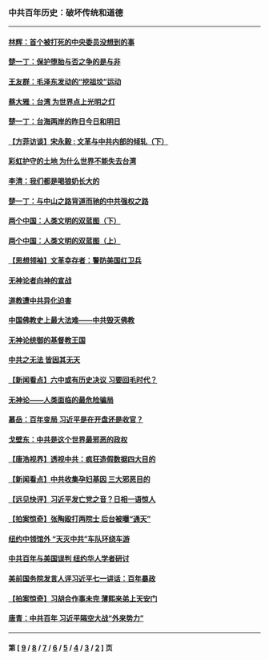 ### 中共百年历史：破坏传统和道德
---
#### [林辉：首个被打死的中央委员没想到的事](../../pages/nf1176114/n13987400.md?05190430) 
#### [楚一丁：保护堕胎与否之争的是与非](../../pages/nf1176114/n13815642.md?05190430) 
#### [王友群：毛泽东发动的“挖祖坟”运动](../../pages/nf1176114/n13723639.md?05190430) 
#### [蔡大雅：台湾 为世界点上光明之灯](../../pages/nf1176114/n13531530.md?05190430) 
#### [楚一丁：台海两岸的昨日今日和明日](../../pages/nf1176114/n13531468.md?05190430) 
#### [【方菲访谈】宋永毅 : 文革与中共内部的倾轧（下）](../../pages/nf1176114/n13486836.md?05190430) 
#### [彩虹护守的土地 为什么世界不能失去台湾](../../pages/nf1176114/n13476849.md?05190430) 
#### [李清：我们都是喝狼奶长大的](../../pages/nf1176114/n13471478.md?05190430) 
#### [楚一丁：与中山之路背道而驰的中共强权之路](../../pages/nf1176114/n13437270.md?05190430) 
#### [两个中国：人类文明的双蓝图（下）](../../pages/nf1176114/n13423132.md?05190430) 
#### [两个中国：人类文明的双蓝图（上）](../../pages/nf1176114/n13422687.md?05190430) 
#### [【思想领袖】文革幸存者：警防美国红卫兵](../../pages/nf1176114/n13339289.md?05190430) 
#### [无神论者向神的宣战](../../pages/nf1176114/n13281535.md?05190430) 
#### [道教遭中共异化迫害](../../pages/nf1176114/n13281463.md?05190430) 
#### [中国佛教史上最大法难——中共毁灭佛教](../../pages/nf1176114/n13281397.md?05190430) 
#### [无神论统御的基督教王国](../../pages/nf1176114/n13281280.md?05190430) 
#### [中共之无法 皆因其无天](../../pages/nf1176114/n13281088.md?05190430) 
#### [【新闻看点】六中或有历史决议 习要回毛时代？](../../pages/nf1176114/n13222895.md?05190430) 
#### [无神论——人类面临的最危险骗局](../../pages/nf1176114/n13196137.md?05190430) 
#### [慕岳：百年变局 习近平是在开盘还是收官？](../../pages/nf1176114/n13206516.md?05190430) 
#### [戈壁东：中共是这个世界最邪恶的政权](../../pages/nf1176114/n13085641.md?05190430) 
#### [【唐浩视界】透视中共：疯狂造假数据四大目的](../../pages/nf1176114/n13080590.md?05190430) 
#### [【新闻看点】中共收集孕妇基因 三大邪恶目的](../../pages/nf1176114/n13077182.md?05190430) 
#### [【远见快评】习近平发亡党之音？日相一语惊人](../../pages/nf1176114/n13074809.md?05190430) 
#### [【拍案惊奇】张陶殴打两院士 后台被曝“通天”](../../pages/nf1176114/n13070496.md?05190430) 
#### [纽约中领馆外 “天灭中共”车队环绕车游](../../pages/nf1176114/n13070693.md?05190430) 
#### [中共百年与美国误判 纽约华人学者研讨](../../pages/nf1176114/n13067969.md?05190430) 
#### [美前国务院发言人评习近平七一讲话：百年暴政](../../pages/nf1176114/n13066986.md?05190430) 
#### [【拍案惊奇】习胡合作事未完 薄熙来弟上天安门](../../pages/nf1176114/n13065867.md?05190430) 
#### [唐青：中共百年 习近平隔空大战“外来势力”](../../pages/nf1176114/n13065976.md?05190430) 

---
#### 第 [ [9](./9.md?05190430) / [8](./8.md?05190430) / [7](./7.md?05190430) / [6](./6.md?05190430) / [5](./5.md?05190430) / [4](./4.md?05190430) / [3](./3.md?05190430) / [2](./2.md?05190430) ] 页
